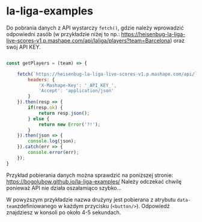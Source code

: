 # la-liga-examples

Do pobrania danych z API wystarczy `fetch()`, gdzie należy wprowadzić odpowiedni zasób (w przykładzie niżej to np.: https://heisenbug-la-liga-live-scores-v1.p.mashape.com/api/laliga/players?team=Barcelona) oraz swój API KEY.

```javascript

const getPlayers = (team) => {

    fetch(`https://heisenbug-la-liga-live-scores-v1.p.mashape.com/api/laliga/players?team=${team}`, {
        headers: {
            'X-Mashape-Key': '_API_KEY_',
            'Accept': 'application/json'
        }
    }).then(resp => {
        if(resp.ok) {
            return resp.json();
        } else {
            return new Error('?!');
        }
    }).then(json => {
        console.log(json);
    }).catch(err => {
        console.error(err);
    });
}
```

Przykład pobierania danych można sprawdzić na poniższej stronie: https://bogolubow.github.io/la-liga-examples/
Należy odczekać chwilę ponieważ API nie działa oszałamiąco szybko...

W powyższym przykładzie nazwa drużyny jest pobierana z atrybutu `data-team`zdefiniowanego w każdym przycisku (`<button/>`).
Odpowiedź znajdziesz w konsoli po około 4-5 sekundach.